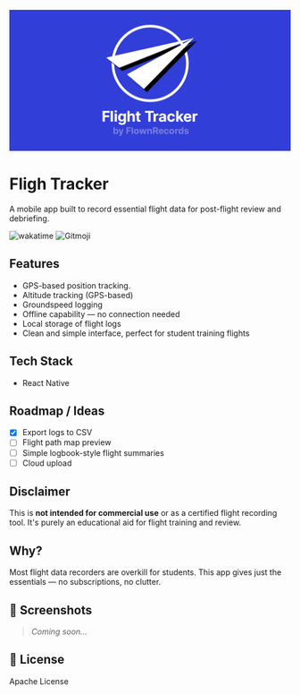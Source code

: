 ![Flight Tracker Banner](/assets/banner.png)
# Fligh Tracker
A mobile app built to record essential flight data for post-flight review and debriefing.

![wakatime](https://wakatime.com/badge/user/010adc07-6382-419f-87bc-0b3f507ee495/project/d92074db-4e8f-40c1-bd5a-59cc41f8b7ac.svg?style=flat-square)
![Gitmoji](https://img.shields.io/badge/gitmoji-%20%E2%9C%88%EF%B8%8F%20%F0%9F%98%8D-191919.svg?style=flat-square)

## Features
- GPS-based position tracking.
- Altitude tracking (GPS-based)
- Groundspeed logging
- Offline capability — no connection needed
- Local storage of flight logs
- Clean and simple interface, perfect for student training flights

## Tech Stack
- React Native

## Roadmap / Ideas
- [X] Export logs to CSV
- [ ] Flight path map preview
- [ ] Simple logbook-style flight summaries
- [ ] Cloud upload

## Disclaimer
This is **not intended for commercial use** or as a certified flight recording tool. It's purely an educational aid for flight training and review.

## Why?
Most flight data recorders are overkill for students. This app gives just the essentials — no subscriptions, no clutter.

## 📸 Screenshots
> _Coming soon..._

## 📄 License
Apache License